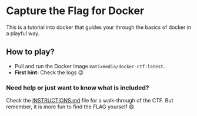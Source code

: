 # Capture the Flag for Docker

This is a tutorial into docker that guides your through the basics of docker in a playful way.

## How to play?

- Pull and run the Docker Image `matixmedia/docker-ctf:latest`.
- **First hint:** Check the logs 😉

### Need help or just want to know what is included?

Check the [INSTRUCTIONS.md](./INSTRUCTIONS.md) file for a walk-through of the CTF. But remember, it is more fun to find the FLAG yourself 😄
